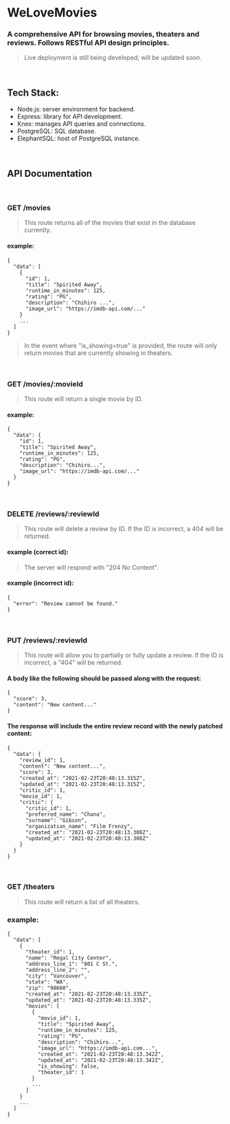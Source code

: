 # WeLoveMovies
### A comprehensive API for browsing movies, theaters and reviews. Follows RESTful API design principles.
> Live deployment is still being developed; will be updated soon.
<br />

## **Tech Stack:**
- Node.js: server environment for backend.
- Express: library for API development.
- Knex: manages API queries and connections.
- PostgreSQL: SQL database.
- ElephantSQL: host of PostgreSQL instance.

<br />

## **API Documentation**

<br />

### **GET /movies**

> This route returns all of the movies that exist in the database currently.

#### example:
```
{
  "data": [
    {
      "id": 1,
      "title": "Spirited Away",
      "runtime_in_minutes": 125,
      "rating": "PG",
      "description": "Chihiro ...",
      "image_url": "https://imdb-api.com/..."
    }
    ...
  ]
}
```

> In the event where "is_showing=true" is provided, the route will only return movies that are currently showing in theaters.

<br />

### **GET /movies/:movieId**

> This route will return a single movie by ID.

#### example:

```
{
  "data": {
    "id": 1,
    "title": "Spirited Away",
    "runtime_in_minutes": 125,
    "rating": "PG",
    "description": "Chihiro...",
    "image_url": "https://imdb-api.com/..."
  }
}
```

<br />

### **DELETE /reviews/:reviewId**

> This route will delete a review by ID. If the ID is incorrect, a 404 will be returned.

#### example (correct id):

> The server will respond with "204 No Content".

#### example (incorrect id):

```
{
  "error": "Review cannot be found."
}
```

<br />

### **PUT /reviews/:reviewId**

> This route will allow you to partially or fully update a review. If the ID is incorrect, a "404" will be returned.

#### A body like the following should be passed along with the request:

```
{
  "score": 3,
  "content": "New content..."
}
```

#### The response will include the entire review record with the newly patched content:

```
{
  "data": {
    "review_id": 1,
    "content": "New content...",
    "score": 3,
    "created_at": "2021-02-23T20:48:13.315Z",
    "updated_at": "2021-02-23T20:48:13.315Z",
    "critic_id": 1,
    "movie_id": 1,
    "critic": {
      "critic_id": 1,
      "preferred_name": "Chana",
      "surname": "Gibson",
      "organization_name": "Film Frenzy",
      "created_at": "2021-02-23T20:48:13.308Z",
      "updated_at": "2021-02-23T20:48:13.308Z"
    }
  }
}
```

<br />

### **GET /theaters**

> This route will return a list of all theaters.

### example:
```
{
  "data": [
    {
      "theater_id": 1,
      "name": "Regal City Center",
      "address_line_1": "801 C St.",
      "address_line_2": "",
      "city": "Vancouver",
      "state": "WA",
      "zip": "98660",
      "created_at": "2021-02-23T20:48:13.335Z",
      "updated_at": "2021-02-23T20:48:13.335Z",
      "movies": [
        {
          "movie_id": 1,
          "title": "Spirited Away",
          "runtime_in_minutes": 125,
          "rating": "PG",
          "description": "Chihiro...",
          "image_url": "https://imdb-api.com...",
          "created_at": "2021-02-23T20:48:13.342Z",
          "updated_at": "2021-02-23T20:48:13.342Z",
          "is_showing": false,
          "theater_id": 1
        }
        ...
      ]
    }
    ...
  ]
}
```

